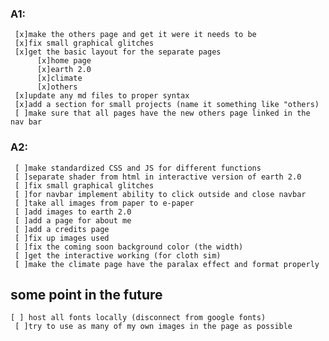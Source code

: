 ### A1:
     [x]make the others page and get it were it needs to be
     [x]fix small graphical glitches
     [x]get the basic layout for the separate pages
          [x]home page
          [x]earth 2.0
          [x]climate
          [x]others
     [x]update any md files to proper syntax
     [x]add a section for small projects (name it something like "others)
     [ ]make sure that all pages have the new others page linked in the nav bar
     
### A2:
     [ ]make standardized CSS and JS for different functions 
     [ ]separate shader from html in interactive version of earth 2.0
     [ ]fix small graphical glitches
     [ ]for navbar implement ability to click outside and close navbar
     [ ]take all images from paper to e-paper
     [ ]add images to earth 2.0
     [ ]add a page for about me
     [ ]add a credits page
     [ ]fix up images used
     [ ]fix the coming soon background color (the width)
     [ ]get the interactive working (for cloth sim)
     [ ]make the climate page have the paralax effect and format properly
## some point in the future
	[ ] host all fonts locally (disconnect from google fonts)
     [ ]try to use as many of my own images in the page as possible
